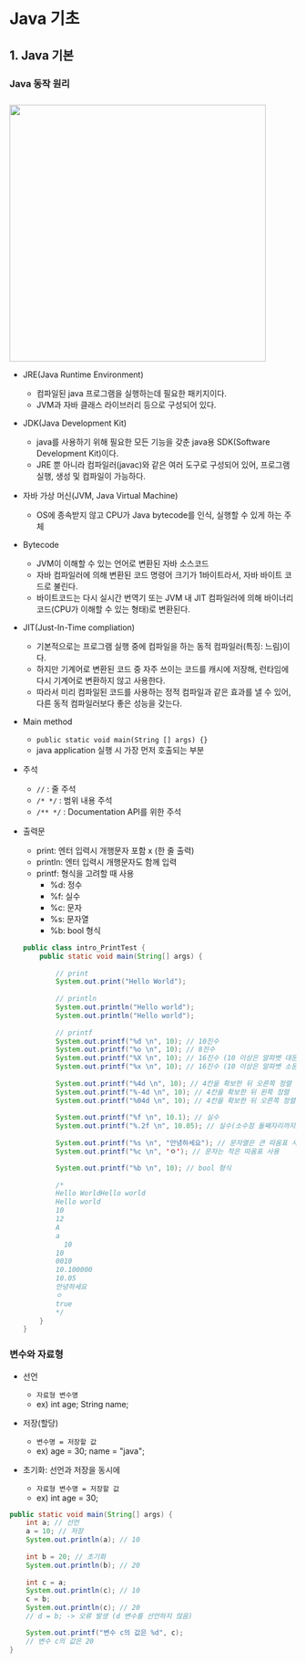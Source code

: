 # Java 기초

## 1. Java 기본

### Java 동작 원리
<img src="https://user-images.githubusercontent.com/109272360/189694947-41c4bb1a-a02d-4652-89e6-ef7d7f70aba9.png" width="450px" style="margin-top:10px;">

- JRE(Java Runtime Environment)
  - 컴파일된 java 프로그램을 실행하는데 필요한 패키지이다.
  - JVM과 자바 클래스 라이브러리 등으로 구성되어 있다.

- JDK(Java Development Kit)
  - java를 사용하기 위해 필요한 모든 기능을 갖춘 java용 SDK(Software Development Kit)이다.
  - JRE 뿐 아니라 컴파일러(javac)와 같은 여러 도구로 구성되어 있어, 프로그램 실행, 생성 및 컴파일이 가능하다.

- 자바 가상 머신(JVM, Java Virtual Machine)
  - OS에 종속받지 않고 CPU가 Java bytecode를 인식, 실행할 수 있게 하는 주체

- Bytecode
  - JVM이 이해할 수 있는 언어로 변환된 자바 소스코드
  - 자바 컴파일러에 의해 변환된 코드 명령어 크기가 1바이트라서, 자바 바이트 코드로 불린다.
  - 바이트코드는 다시 실시간 번역기 또는 JVM 내 JIT 컴파일러에 의해 바이너리 코드(CPU가 이해할 수 있는 형태)로 변환된다.

- JIT(Just-In-Time compliation)
  - 기본적으로는 프로그램 실행 중에 컴파일을 하는 동적 컴파일러(특징: 느림)이다.
  - 하지만 기계어로 변환된 코드 중 자주 쓰이는 코드를 캐시에 저장해, 런타임에 다시 기계어로 변환하지 않고 사용한다.
  - 따라서 미리 컴파일된 코드를 사용하는 정적 컴파일과 같은 효과를 낼 수 있어, 다른 동적 컴파일러보다 좋은 성능을 갖는다.

- Main method
  - `public static void main(String [] args) {}`
  - java application 실행 시 가장 먼저 호출되는 부분

- 주석
  - `//` : 줄 주석
  - `/* */` : 범위 내용 주석
  - `/** */` : Documentation API를 위한 주석

- 출력문
  - print: 엔터 입력시 개행문자 포함 x (한 줄 출력)
  - println: 엔터 입력시 개행문자도 함께 입력
  - printf: 형식을 고려할 때 사용
    - %d: 정수
    - %f: 실수
    - %c: 문자
    - %s: 문자열
    - %b: bool 형식
  ```java
  public class intro_PrintTest {
      public static void main(String[] args) {
        
          // print
          System.out.print("Hello World");
          
          // println
          System.out.println("Hello world");
          System.out.println("Hello world");
          
          // printf
          System.out.printf("%d \n", 10); // 10진수
          System.out.printf("%o \n", 10); // 8진수
          System.out.printf("%X \n", 10); // 16진수 (10 이상은 알파벳 대문자로 표현)
          System.out.printf("%x \n", 10); // 16진수 (10 이상은 알파벳 소문자로 표현)
          
          System.out.printf("%4d \n", 10); // 4칸을 확보한 뒤 오른쪽 정렬
          System.out.printf("%-4d \n", 10); // 4칸을 확보한 뒤 왼쪽 정렬
          System.out.printf("%04d \n", 10); // 4칸을 확보한 뒤 오른쪽 정렬 (빈칸은 0으로 채우기)
          
          System.out.printf("%f \n", 10.1); // 실수
          System.out.printf("%.2f \n", 10.05); // 실수(소수점 둘째자리까지, 셋째자리에서 반올림)
          
          System.out.printf("%s \n", "안녕하세요"); // 문자열은 큰 따옴표 사용
          System.out.printf("%c \n", 'ㅇ'); // 문자는 작은 따옴표 사용

          System.out.printf("%b \n", 10); // bool 형식
          
          /*
          Hello WorldHello world
          Hello world
          10 
          12 
          A 
          a 
            10 
          10   
          0010 
          10.100000 
          10.05 
          안녕하세요 
          ㅇ
          true 
          */
      }
  }

  ```

### 변수와 자료형
- 선언
  - `자료형 변수명`
  - ex) int age;  String name;

- 저장(할당)
  - `변수명 = 저장할 값`
  - ex) age = 30;  name = "java";

- 초기화: 선언과 저장을 동시에
  - `자료형 변수명 = 저장할 값`
  - ex) int age = 30;

```java
public static void main(String[] args) {
    int a; // 선언
    a = 10; // 저장
    System.out.println(a); // 10
    
    int b = 20; // 초기화
    System.out.println(b); // 20
    
    int c = a;
    System.out.println(c); // 10
    c = b;
    System.out.println(c); // 20
    // d = b; -> 오류 발생 (d 변수를 선언하지 않음)

    System.out.printf("변수 c의 값은 %d", c);
    // 변수 c의 값은 20
}
```

